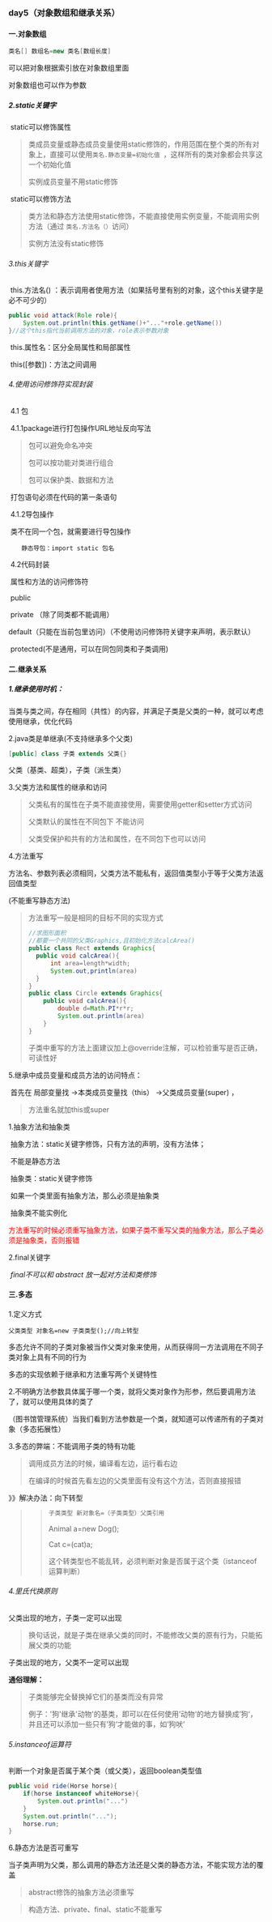 ### day5（对象数组和继承关系）

#### 一.对象数组

```java
类名[] 数组名=new 类名[数组长度]
```

 可以把对象根据索引放在对象数组里面

对象数组也可以作为参数

##### 2.static关键字

​	static可以修饰属性

> 类成员变量或静态成员变量使用static修饰的，作用范围在整个类的所有对象上，直接可以使用`类名.静态变量=初始化值 `，这样所有的类对象都会共享这一个初始化值
>
> 实例成员变量不用static修饰

​	static可以修饰方法

>类方法和静态方法使用static修饰，不能直接使用实例变量，不能调用实例方法（通过  `类名.方法名（）`访问）
>
>实例方法没有static修饰



###### 3.this关键字

​	this.方法名()   ：表示调用者使用方法（如果括号里有别的对象，这个this关键字是必不可少的）

```java
public void attack(Role role){
    System.out.println(this.getName()+"..."+role.getName())
}//这个this指代当前调用方法的对象，role表示参数对象
```

​	this.属性名：区分全局属性和局部属性

​	this([参数])：方法之间调用



###### 4.使用访问修饰符实现封装

​	4.1 包

​		4.1.1package进行打包操作URL地址反向写法

> 包可以避免命名冲突
>
> 包可以按功能对类进行组合
>
> 包可以保护类、数据和方法

​	打包语句必须在代码的第一条语句

​		4.1.2导包操作

​	类不在同一个包，就需要进行导包操作

​	`	静态导包：import static 包名`

​	4.2代码封装

​	属性和方法的访问修饰符

​	public

​    private （除了同类都不能调用）   

​	default（只能在当前包里访问）（不使用访问修饰符关键字来声明，表示默认）

​    protected(不是通用，可以在同包同类和子类调用)





#### 二.继承关系

##### 1.继承使用时机：

当类与类之间，存在相同（共性）的内容，并满足子类是父类的一种，就可以考虑使用继承，优化代码

2.java类是单继承(不支持继承多个父类)

```java
[public] class 子类 extends 父类{}
```

父类（基类、超类），子类（派生类）

3.父类方法和属性的继承和访问

> 父类私有的属性在子类不能直接使用，需要使用getter和setter方式访问
>
> 父类默认的属性在不同包下 不能访问
>
> 父类受保护和共有的方法和属性，在不同包下也可以访问

4.方法重写

 方法名、参数列表必须相同，父类方法不能私有，返回值类型小于等于父类方法返回值类型

(不能重写静态方法)

> 方法重写一般是相同的目标不同的实现方式
>
> ```java
> //求图形面积
> //都要一个共同的父类Graphics,且初始化方法calcArea()
> public class Rect extends Graphics{
> 	public void calcArea(){
>     	int area=length*width;
>     	System.out,println(area)
> 	}
> }
> public class Circle extends Graphics{
>     public void calcArea(){
>         double d=Math.PI*r*r;
>         System.out.println(area)
>     }
> }
> ```
>
> 子类中重写的方法上面建议加上@override注解，可以检验重写是否正确，可读性好

5.继承中成员变量和成员方法的访问特点：

​	首先在 局部变量找  ->本类成员变量找（this） ->父类成员变量(super) ，

> 方法重名就加this或super



1.抽象方法和抽象类

​	抽象方法：static关键字修饰，只有方法的声明，没有方法体；

​					不能是静态方法

​	抽象类：static关键字修饰

​					如果一个类里面有抽象方法，那么必须是抽象类

​				抽象类不能实例化

<span style="color:red">方法重写的时候必须重写抽象方法，如果子类不重写父类的抽象方法，那么子类必须是抽象类，否则报错</span>

2.final关键字

​	*final不可以和 abstract 放一起对方法和类修饰*





#### 三.多态

1.定义方式

```
父类类型 对象名=new 子类类型();//向上转型
```

多态允许不同的子类对象被当作父类对象来使用，从而获得同一方法调用在不同子类对象上具有不同的行为

多态的实现依赖于继承和方法重写两个关键特性



2.不明确方法参数具体属于哪一个类，就将父类对象作为形参，然后要调用方法了，就可以使用具体的类了

（图书馆管理系统）当我们看到方法参数是一个类，就知道可以传递所有的子类对象（多态拓展性）

3.多态的弊端：不能调用子类的特有功能

> 调用成员方法的时候，编译看左边，运行看右边
>
> 在编译的时候首先看左边的父类里面有没有这个方法，否则直接报错

》》解决办法：向下转型

> > ```java
> > 子类类型 新对象名=（子类类型）父类引用
> > ```
> >
> > Animal a=new Dog();
> >
> > Cat c=(cat)a;
> >
> > 这个转类型也不能乱转，必须判断对象是否属于这个类（istanceof运算判断）



###### 4.里氏代换原则

父类出现的地方，子类一定可以出现

> 换句话说，就是子类在继承父类的同时，不能修改父类的原有行为，只能拓展父类的功能

子类出现的地方，父类不一定可以出现

**通俗理解：**

>子类能够完全替换掉它们的基类而没有异常
>
>例子：'狗'继承'动物'的基类，即可以在任何使用’动物‘的地方替换成’狗‘，并且还可以添加一些只有’狗‘才能做的事，如‘狗吠’



###### 5.instanceof运算符

判断一个对象是否属于某个类（或父类），返回boolean类型值

```java
public void ride(Horse horse){
    if(horse instanceof whiteHorse){
        System.out.println("...")
    }
    System.out.println("...");
    horse.run;
}
```



6.静态方法是否可重写

当子类声明为父类，那么调用的静态方法还是父类的静态方法，不能实现方法的覆盖

> abstract修饰的抽象方法必须重写

>构造方法、private、final、static不能重写



